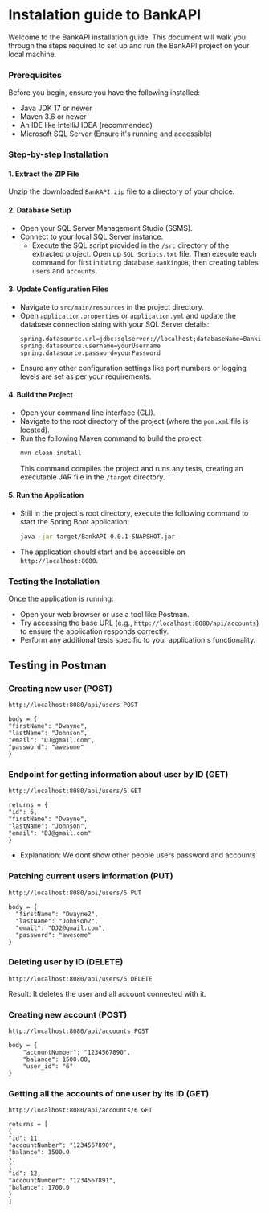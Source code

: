 # Instalation guide to BankAPI

Welcome to the BankAPI installation guide. This document will walk you through the steps required to set up and run the BankAPI project on your local machine.

### Prerequisites

Before you begin, ensure you have the following installed:
- Java JDK 17 or newer
- Maven 3.6 or newer
- An IDE like IntelliJ IDEA (recommended)
- Microsoft SQL Server (Ensure it's running and accessible)

### Step-by-step Installation

#### 1. Extract the ZIP File
Unzip the downloaded `BankAPI.zip` file to a directory of your choice.

#### 2. Database Setup
- Open your SQL Server Management Studio (SSMS).
- Connect to your local SQL Server instance.
  - Execute the SQL script provided in the `/src` directory of the extracted project. Open up `SQL Scripts.txt` file. Then execute each command for first initiating database `BankingDB`, then creating tables `users` and `accounts`. 
#### 3. Update Configuration Files
- Navigate to `src/main/resources` in the project directory.
- Open `application.properties` or `application.yml` and update the database connection string with your SQL Server details:
  ```properties
  spring.datasource.url=jdbc:sqlserver://localhost;databaseName=BankingDB;
  spring.datasource.username=yourUsername
  spring.datasource.password=yourPassword
  ```
- Ensure any other configuration settings like port numbers or logging levels are set as per your requirements.

#### 4. Build the Project
- Open your command line interface (CLI).
- Navigate to the root directory of the project (where the `pom.xml` file is located).
- Run the following Maven command to build the project:
  ```bash
  mvn clean install
  ```
  This command compiles the project and runs any tests, creating an executable JAR file in the `/target` directory.

#### 5. Run the Application
- Still in the project's root directory, execute the following command to start the Spring Boot application:
  ```bash
  java -jar target/BankAPI-0.0.1-SNAPSHOT.jar
  ```
- The application should start and be accessible on `http://localhost:8080`.

### Testing the Installation
Once the application is running:
- Open your web browser or use a tool like Postman.
- Try accessing the base URL (e.g., `http://localhost:8080/api/accounts`) to ensure the application responds correctly.
- Perform any additional tests specific to your application's functionality.

## Testing in Postman

### Creating new user (POST)

```declarative
http://localhost:8080/api/users POST

body = {
"firstName": "Dwayne",
"lastName": "Johnson",
"email": "DJ@gmail.com",
"password": "awesome"
}
```

### Endpoint for getting information about user by ID (GET)

```declarative
http://localhost:8080/api/users/6 GET

returns = {
"id": 6,
"firstName": "Dwayne",
"lastName": "Johnson",
"email": "DJ@gmail.com"
}
```

* Explanation: We dont show other people users password and accounts

### Patching current users information (PUT)

```declarative
http://localhost:8080/api/users/6 PUT

body = {
  "firstName": "Dwayne2",
  "lastName": "Johnson2",
  "email": "DJ2@gmail.com",
  "password": "awesome"
}
```

### Deleting user by ID (DELETE)

```declarative
http://localhost:8080/api/users/6 DELETE
```

Result: It deletes the user and all account connected with it.

### Creating new account (POST)

```declarative
http://localhost:8080/api/accounts POST

body = {
    "accountNumber": "1234567890",
    "balance": 1500.00,
    "user_id": "6"
}
```

### Getting all the accounts of one user by its ID (GET)

```declarative
http://localhost:8080/api/accounts/6 GET

returns = [
{
"id": 11,
"accountNumber": "1234567890",
"balance": 1500.0
},
{
"id": 12,
"accountNumber": "1234567891",
"balance": 1700.0
}
]
```